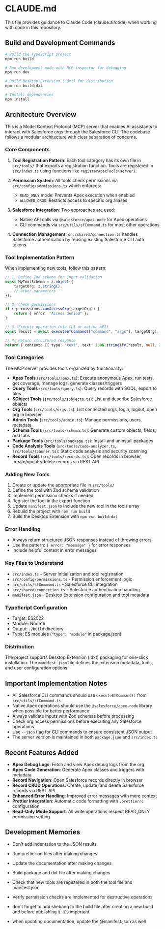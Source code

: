 # CLAUDE.md

This file provides guidance to Claude Code (claude.ai/code) when working with code in this repository.

## Build and Development Commands

```bash
# Build the TypeScript project
npm run build

# Run development mode with MCP inspector for debugging
npm run dev

# Build Desktop Extension (.dxt) for distribution
npm run build:dxt

# Install dependencies
npm install
```

## Architecture Overview

This is a Model Context Protocol (MCP) server that enables AI assistants to interact with Salesforce orgs through the Salesforce CLI. The codebase follows a modular architecture with clear separation of concerns.

### Core Components

1. **Tool Registration Pattern**: Each tool category has its own file in `src/tools/` that exports a registration function. Tools are registered in `src/index.ts` using functions like `registerApexTools(server)`.

2. **Permission System**: All tools check permissions via `src/config/permissions.ts` which enforces:
    - `READ_ONLY` mode: Prevents Apex execution when enabled
    - `ALLOWED_ORGS`: Restricts access to specific org aliases

3. **Salesforce Integration**: Two approaches are used:
    - Native API calls via `@salesforce/apex-node` for Apex operations
    - CLI commands via `src/utils/sfCommand.ts` for most other operations

4. **Connection Management**: `src/shared/connection.ts` handles Salesforce authentication by reusing existing Salesforce CLI auth tokens.

### Tool Implementation Pattern

When implementing new tools, follow this pattern:

```typescript
// 1. Define Zod schema for input validation
const MyToolSchema = z.object({
    targetOrg: z.string(),
    // other parameters
});

// 2. Check permissions
if (!permissions.canAccessOrg(targetOrg)) {
    return { error: "Access denied" };
}

// 3. Execute operation (via CLI or native API)
const result = await executeSfCommand(["command", "args"], targetOrg);

// 4. Return structured response
return { content: [{ type: "text", text: JSON.stringify(result, null, 2) }] };
```

### Tool Categories

The MCP server provides tools organized by functionality:

- **Apex Tools** (`src/tools/apex.ts`): Execute anonymous Apex, run tests, get coverage, manage logs, generate classes/triggers
- **Query Tools** (`src/tools/query.ts`): Query records with SOQL, export to files
- **SObject Tools** (`src/tools/sobjects.ts`): List and describe Salesforce objects
- **Org Tools** (`src/tools/orgs.ts`): List connected orgs, login, logout, open org in browser
- **Admin Tools** (`src/tools/admin.ts`): Manage permissions, users, metadata
- **Schema Tools** (`src/tools/schema.ts`): Generate custom objects, fields, and tabs
- **Package Tools** (`src/tools/package.ts`): Install and uninstall packages
- **Code Analysis Tools** (`src/tools/code-analyzer.ts`, `src/tools/scanner.ts`): Static code analysis and security scanning
- **Record Tools** (`src/tools/records.ts`): Open records in browser, create/update/delete records via REST API

### Adding New Tools

1. Create or update the appropriate file in `src/tools/`
2. Define the tool with Zod schema validation
3. Implement permission checks if needed
4. Register the tool in the export function
5. Update `manifest.json` to include the new tool in the tools array
6. Rebuild the project with `npm run build`
7. Build the Desktop Extension with `npm run build:dxt`

### Error Handling

- Always return structured JSON responses instead of throwing errors
- Use the pattern: `{ error: "message" }` for error responses
- Include helpful context in error messages

### Key Files to Understand

- `src/index.ts` - Server initialization and tool registration
- `src/config/permissions.ts` - Permission enforcement logic
- `src/utils/sfCommand.ts` - Salesforce CLI integration
- `src/shared/connection.ts` - Salesforce authentication handling
- `manifest.json` - Desktop Extension configuration and tool metadata

### TypeScript Configuration

- Target: ES2022
- Module: Node16
- Output: `./build` directory
- Type: ES modules (`"type": "module"` in package.json)

### Distribution

The project supports Desktop Extension (.dxt) packaging for one-click installation. The `manifest.json` file defines the extension metadata, tools, and user configuration options.

## Important Implementation Notes

- All Salesforce CLI commands should use `executeSfCommand()` from `src/utils/sfCommand.ts`
- Native Apex operations should use the `@salesforce/apex-node` library when possible for better performance
- Always validate inputs with Zod schemas before processing
- Check org access permissions before executing any Salesforce operations
- Use `--json` flag for CLI commands to ensure consistent JSON output
- The server version is maintained in both `package.json` and `src/index.ts`

## Recent Features Added

- **Apex Debug Logs**: Fetch and view Apex debug logs from the org
- **Apex Code Generation**: Generate Apex classes and triggers with metadata
- **Record Navigation**: Open Salesforce records directly in browser
- **Record CRUD Operations**: Create, update, and delete Salesforce records via REST API
- **Enhanced Error Handling**: Improved error messages with more context
- **Prettier Integration**: Automatic code formatting with `.prettierrc` configuration
- **Read-Only Mode Support**: All write operations respect READ_ONLY permission setting

## Development Memories

- Don't add indentation to the JSON results
- Run prettier on files after making changes
- Update the documentation after making changes
- Build package and dxt file after making changes
- Check that new tools are registered in both the tool file and manifest.json
- Verify permission checks are implemented for destructive operations

- don't forget to add shebang to the build file after creating a new build and before publishing it. it's important
- when updating documentation, update the @manifest.json as well
